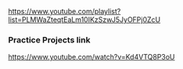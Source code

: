 https://www.youtube.com/playlist?list=PLMWaZteqtEaLm10IKzSzwJ5JyOFPj0ZcU

### Practice Projects link 

https://www.youtube.com/watch?v=Kd4VTQ8P3oU


